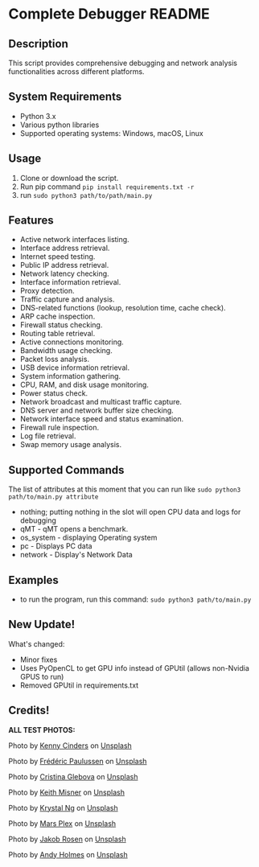 # Complete Debugger README

## Description

This script provides comprehensive debugging and network analysis functionalities across different platforms.

## System Requirements

- Python 3.x
- Various python libraries
- Supported operating systems: Windows, macOS, Linux

## Usage

1. Clone or download the script.
2. Run pip command ```pip install requirements.txt -r```
3. run ```sudo python3 path/to/path/main.py```

## Features

- Active network interfaces listing.
- Interface address retrieval.
- Internet speed testing.
- Public IP address retrieval.
- Network latency checking.
- Interface information retrieval.
- Proxy detection.
- Traffic capture and analysis.
- DNS-related functions (lookup, resolution time, cache check).
- ARP cache inspection.
- Firewall status checking.
- Routing table retrieval.
- Active connections monitoring.
- Bandwidth usage checking.
- Packet loss analysis.
- USB device information retrieval.
- System information gathering.
- CPU, RAM, and disk usage monitoring.
- Power status check.
- Network broadcast and multicast traffic capture.
- DNS server and network buffer size checking.
- Network interface speed and status examination.
- Firewall rule inspection.
- Log file retrieval.
- Swap memory usage analysis.

## Supported Commands
The list of attributes at this moment that you can run like ```sudo python3 path/to/main.py attribute```
- nothing; putting nothing in the slot will open CPU data and logs for debugging
- qMT - qMT opens a benchmark.
- os_system - displaying Operating system
- pc - Displays PC data
- network - Display's Network Data

## Examples

- to run the program, run this command:
```sudo python3 path/to/main.py```

## New Update!
What's changed:
- Minor fixes
- Uses PyOpenCL to get GPU info instead of GPUtil (allows non-Nvidia GPUS to run)
- Removed GPUtil in requirements.txt
  

## Credits!
**ALL TEST PHOTOS:**

Photo by [Kenny Cinders](https://unsplash.com/@kennycinders?utm_content=creditCopyText&utm_medium=referral&utm_source=unsplash) on [Unsplash](https://unsplash.com/photos/brown-pathway-between-brown-trees-during-daytime-7qRM11Kmnh4?utm_content=creditCopyText&utm_medium=referral&utm_source=unsplash)

Photo by [Frédéric Paulussen](https://unsplash.com/@fredography?utm_content=creditCopyText&utm_medium=referral&utm_source=unsplash) on [Unsplash](https://unsplash.com/photos/white-and-blue-glass-walled-high-rise-building-e-GV4AZRabY?utm_content=creditCopyText&utm_medium=referral&utm_source=unsplash)

Photo by [Cristina Glebova](https://unsplash.com/@cristina_glebova?utm_content=creditCopyText&utm_medium=referral&utm_source=unsplash) on [Unsplash](https://unsplash.com/photos/white-rock-on-brown-sand-near-body-of-water-during-daytime-FbNoihuPJNs?utm_content=creditCopyText&utm_medium=referral&utm_source=unsplash)

Photo by [Keith Misner](https://unsplash.com/@keithmisner?utm_content=creditCopyText&utm_medium=referral&utm_source=unsplash) on [Unsplash](https://unsplash.com/photos/brown-wooden-board-h0Vxgz5tyXA?utm_content=creditCopyText&utm_medium=referral&utm_source=unsplash)

Photo by [Krystal Ng](https://unsplash.com/@bykrystal?utm_content=creditCopyText&utm_medium=referral&utm_source=unsplash) on [Unsplash](https://unsplash.com/photos/green-palm-tree-during-daytime-O07o2Cd_vX0?utm_content=creditCopyText&utm_medium=referral&utm_source=unsplash)

Photo by [Mars Plex](https://unsplash.com/@mars_plex?utm_content=creditCopyText&utm_medium=referral&utm_source=unsplash) on [Unsplash](https://unsplash.com/photos/a-train-track-with-the-sun-setting-in-the-distance-knH05eGDEwc?utm_content=creditCopyText&utm_medium=referral&utm_source=unsplash)

Photo by [Jakob Rosen](https://unsplash.com/@jakobnoahrosen?utm_content=creditCopyText&utm_medium=referral&utm_source=unsplash) on [Unsplash](https://unsplash.com/photos/black-asphalt-road-between-trees-covered-with-snow-during-daytime-KCXM1vtXvJs?utm_content=creditCopyText&utm_medium=referral&utm_source=unsplash)

Photo by [Andy Holmes](https://unsplash.com/@andyjh07?utm_content=creditCopyText&utm_medium=referral&utm_source=unsplash) on [Unsplash](https://unsplash.com/photos/milky-way-during-night-time-LUpDjlJv4_c?utm_content=creditCopyText&utm_medium=referral&utm_source=unsplash)

